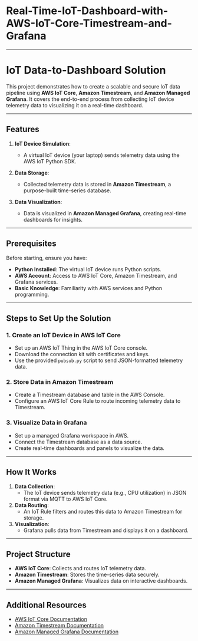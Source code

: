 # Real-Time-IoT-Dashboard-with-AWS-IoT-Core-Timestream-and-Grafana

---

# IoT Data-to-Dashboard Solution

This project demonstrates how to create a scalable and secure IoT data pipeline using **AWS IoT Core**, **Amazon Timestream**, and **Amazon Managed Grafana**. It covers the end-to-end process from collecting IoT device telemetry data to visualizing it on a real-time dashboard.

---

## Features

1. **IoT Device Simulation**: 
   - A virtual IoT device (your laptop) sends telemetry data using the AWS IoT Python SDK.
   
2. **Data Storage**:
   - Collected telemetry data is stored in **Amazon Timestream**, a purpose-built time-series database.

3. **Data Visualization**:
   - Data is visualized in **Amazon Managed Grafana**, creating real-time dashboards for insights.

---

## Prerequisites

Before starting, ensure you have:
- **Python Installed**: The virtual IoT device runs Python scripts.
- **AWS Account**: Access to AWS IoT Core, Amazon Timestream, and Grafana services.
- **Basic Knowledge**: Familiarity with AWS services and Python programming.

---

## Steps to Set Up the Solution

### 1. Create an IoT Device in AWS IoT Core
- Set up an AWS IoT Thing in the AWS IoT Core console.
- Download the connection kit with certificates and keys.
- Use the provided `pubsub.py` script to send JSON-formatted telemetry data.

### 2. Store Data in Amazon Timestream
- Create a Timestream database and table in the AWS Console.
- Configure an AWS IoT Core Rule to route incoming telemetry data to Timestream.

### 3. Visualize Data in Grafana
- Set up a managed Grafana workspace in AWS.
- Connect the Timestream database as a data source.
- Create real-time dashboards and panels to visualize the data.

---

## How It Works
1. **Data Collection**:
   - The IoT device sends telemetry data (e.g., CPU utilization) in JSON format via MQTT to AWS IoT Core.
2. **Data Routing**:
   - An IoT Rule filters and routes this data to Amazon Timestream for storage.
3. **Visualization**:
   - Grafana pulls data from Timestream and displays it on a dashboard.

---

## Project Structure
- **AWS IoT Core**: Collects and routes IoT telemetry data.
- **Amazon Timestream**: Stores the time-series data securely.
- **Amazon Managed Grafana**: Visualizes data on interactive dashboards.

---

## Additional Resources

- [AWS IoT Core Documentation](https://docs.aws.amazon.com/iot/latest/developerguide/what-is-aws-iot.html)
- [Amazon Timestream Documentation](https://docs.aws.amazon.com/timestream/latest/developerguide/what-is-timestream.html)
- [Amazon Managed Grafana Documentation](https://docs.aws.amazon.com/grafana/latest/userguide/what-is-grafana.html)
